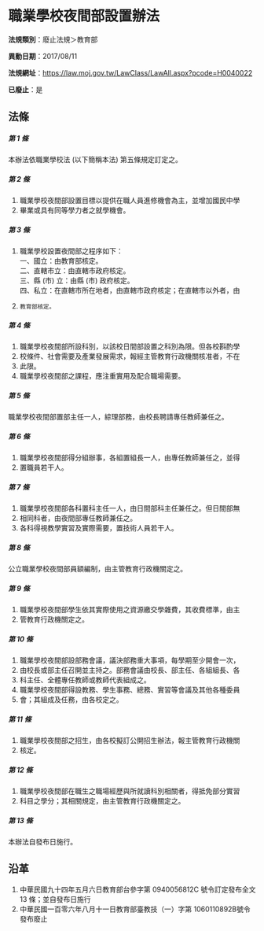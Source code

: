 # 職業學校夜間部設置辦法

**法規類別**：廢止法規＞教育部

**異動日期**：2017/08/11  

**法規網址**：https://law.moj.gov.tw/LawClass/LawAll.aspx?pcode=H0040022

**已廢止**：是



## 法條
##### 第 1 條
本辦法依職業學校法 (以下簡稱本法) 第五條規定訂定之。

##### 第 2 條
1. 職業學校夜間部設置目標以提供在職人員進修機會為主，並增加國民中學
1. 畢業或具有同等學力者之就學機會。

##### 第 3 條
1. 職業學校設置夜間部之程序如下：  
一、國立：由教育部核定。  
二、直轄市立：由直轄市政府核定。  
三、縣 (市) 立：由縣 (市) 政府核定。  
四、私立：在直轄市所在地者，由直轄市政府核定；在直轄市以外者，由
1.     教育部核定。

##### 第 4 條
1. 職業學校夜間部所設科別，以該校日間部設置之科別為限。但各校斟酌學
1. 校條件、社會需要及產業發展需求，報經主管教育行政機關核准者，不在
1. 此限。
1. 職業學校夜間部之課程，應注重實用及配合職場需要。

##### 第 5 條
職業學校夜間部置部主任一人，綜理部務，由校長聘請專任教師兼任之。

##### 第 6 條
1. 職業學校夜間部得分組辦事，各組置組長一人，由專任教師兼任之，並得
1. 置職員若干人。

##### 第 7 條
1. 職業學校夜間部各科置科主任一人，由日間部科主任兼任之。但日間部無
1. 相同科者，由夜間部專任教師兼任之。
1. 各科得視教學實習及實際需要，置技術人員若干人。

##### 第 8 條
公立職業學校夜間部員額編制，由主管教育行政機關定之。

##### 第 9 條
1. 職業學校夜間部學生依其實際使用之資源繳交學雜費，其收費標準，由主
1. 管教育行政機關定之。

##### 第 10 條
1. 職業學校夜間部設部務會議，議決部務重大事項，每學期至少開會一次，
1. 由校長或部主任召開並主持之。部務會議由校長、部主任、各組組長、各
1. 科主任、全體專任教師或教師代表組成之。
1. 職業學校夜間部得設教務、學生事務、總務、實習等會議及其他各種委員
1. 會；其組成及任務，由各校定之。

##### 第 11 條
1. 職業學校夜間部之招生，由各校擬訂公開招生辦法，報主管教育行政機關
1. 核定。

##### 第 12 條
1. 職業學校夜間部在職生之職場經歷與所就讀科別相關者，得抵免部分實習
1. 科目之學分；其相關規定，由主管教育行政機關定之。

##### 第 13 條
本辦法自發布日施行。

## 沿革
1. 中華民國九十四年五月六日教育部台參字第 0940056812C  號令訂定發布全文 13 條；並自發布日施行
1. 中華民國一百零六年八月十一日教育部臺教技（一）字第 1060110892B號令發布廢止
